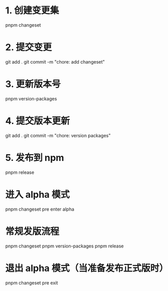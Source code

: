 # 1. 创建变更集
pnpm changeset

# 2. 提交变更
git add .
git commit -m "chore: add changeset"

# 3. 更新版本号
pnpm version-packages

# 4. 提交版本更新
git add .
git commit -m "chore: version packages"

# 5. 发布到 npm
pnpm release




# 进入 alpha 模式
pnpm changeset pre enter alpha

# 常规发版流程
pnpm changeset
pnpm version-packages
pnpm release

# 退出 alpha 模式（当准备发布正式版时）
pnpm changeset pre exit